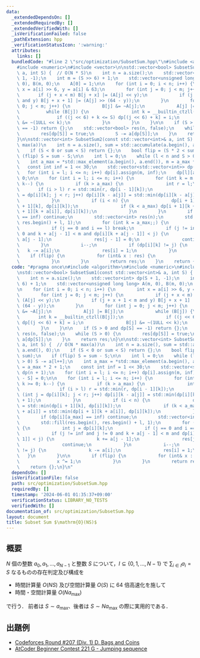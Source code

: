```yaml
---
data:
  _extendedDependsOn: []
  _extendedRequiredBy: []
  _extendedVerifiedWith: []
  _isVerificationFailed: false
  _pathExtension: hpp
  _verificationStatusIcon: ':warning:'
  attributes:
    links: []
  bundledCode: "#line 2 \"src/optimization/SubsetSum.hpp\"\n#include <algorithm>\n\
    #include <numeric>\n#include <vector>\n\nstd::vector<bool> SubsetSum1(const std::vector<int>&\
    \ a, int S) {  // O(N * S)\n    int n = a.size();\n    std::vector<int> dp(S +\
    \ 1, -1);\n    int m = (S >> 6) + 1;\n    std::vector<unsigned long long> A(m,\
    \ 0), B(m, 0);\n    A[0] = 1;\n\n    for (int i = 0; i < n; i++) {\n        int\
    \ x = a[i] >> 6, y = a[i] & 63;\n        for (int j = 0; j < m; j++) {\n     \
    \       if (j + x < m) B[j + x] |= (A[j] << y);\n            if (j + x + 1 < m\
    \ and y) B[j + x + 1] |= (A[j] >> (64 - y));\n        }\n        for (int j =\
    \ 0; j < m; j++) {\n            B[j] &= ~A[j];\n            A[j] |= B[j];\n  \
    \          while (B[j]) {\n                int k = __builtin_ctzll(B[j]);\n  \
    \              if ((j << 6) + k <= S) dp[(j << 6) + k] = i;\n                B[j]\
    \ &= ~(1ULL << k);\n            }\n        }\n    }\n\n    if (S > 0 and dp[S]\
    \ == -1) return {};\n    std::vector<bool> res(n, false);\n    while (S > 0) {\n\
    \        res[dp[S]] = true;\n        S -= a[dp[S]];\n    }\n    return res;\n\
    }\n\nstd::vector<int> SubsetSum2(const std::vector<int>& a, int S) {  // O(N *\
    \ max(a))\n    int n = a.size(), sum = std::accumulate(a.begin(), a.end(), 0);\n\
    \    if (S < 0 or sum < S) return {};\n    bool flip = (S * 2 < sum);\n    if\
    \ (flip) S = sum - S;\n\n    int l = 0;\n    while (l < n and S > 0) S -= a[l++];\n\
    \    int a_max = *std::max_element(a.begin(), a.end()), m = a_max * 2 + 1;\n \
    \   const int inf = 1 << 30;\n    std::vector<std::vector<int>> dp(n + 1);\n \
    \   for (int i = l; i <= n; i++) dp[i].assign(m, inf);\n    dp[l][a_max - S] =\
    \ 0;\n\n    for (int i = l; i <= n; i++) {\n        for (int k = m - 1; k >= 0;\
    \ k--) {\n            if (k > a_max) {\n                int r = l;\n         \
    \       if (i > l) r = std::min(r, dp[i - 1][k]);\n                for (int j\
    \ = dp[i][k]; j < r; j++) dp[i][k - a[j]] = std::min(dp[i][k - a[j]], j + 1);\n\
    \            }\n            if (i < n) {\n                dp[i + 1][k] = std::min(dp[i\
    \ + 1][k], dp[i][k]);\n                if (k < a_max) dp[i + 1][k + a[i]] = std::min(dp[i\
    \ + 1][k + a[i]], dp[i][k]);\n            }\n        }\n        if (dp[i][a_max]\
    \ == inf) continue;\n        std::vector<int> res(n);\n        std::fill(res.begin(),\
    \ res.begin() + l, 1);\n        for (int k = a_max;;) {\n            int j = dp[i][k];\n\
    \            if (j == 0 and i == l) break;\n            if (j != inf and j !=\
    \ 0 and k + a[j - 1] < m and dp[i][k + a[j - 1]] < j) {\n                k +=\
    \ a[j - 1];\n                res[j - 1] = 0;\n                continue;\n    \
    \        }\n            i--;\n            if (dp[i][k] != j) {\n             \
    \   k -= a[i];\n                res[i] = 1;\n            }\n        }\n\n    \
    \    if (flip) {\n            for (int& x : res) {\n                x ^= 1;\n\
    \            }\n        }\n        return res;\n    }\n    return {};\n}\n"
  code: "#pragma once\n#include <algorithm>\n#include <numeric>\n#include <vector>\n\
    \nstd::vector<bool> SubsetSum1(const std::vector<int>& a, int S) {  // O(N * S)\n\
    \    int n = a.size();\n    std::vector<int> dp(S + 1, -1);\n    int m = (S >>\
    \ 6) + 1;\n    std::vector<unsigned long long> A(m, 0), B(m, 0);\n    A[0] = 1;\n\
    \n    for (int i = 0; i < n; i++) {\n        int x = a[i] >> 6, y = a[i] & 63;\n\
    \        for (int j = 0; j < m; j++) {\n            if (j + x < m) B[j + x] |=\
    \ (A[j] << y);\n            if (j + x + 1 < m and y) B[j + x + 1] |= (A[j] >>\
    \ (64 - y));\n        }\n        for (int j = 0; j < m; j++) {\n            B[j]\
    \ &= ~A[j];\n            A[j] |= B[j];\n            while (B[j]) {\n         \
    \       int k = __builtin_ctzll(B[j]);\n                if ((j << 6) + k <= S)\
    \ dp[(j << 6) + k] = i;\n                B[j] &= ~(1ULL << k);\n            }\n\
    \        }\n    }\n\n    if (S > 0 and dp[S] == -1) return {};\n    std::vector<bool>\
    \ res(n, false);\n    while (S > 0) {\n        res[dp[S]] = true;\n        S -=\
    \ a[dp[S]];\n    }\n    return res;\n}\n\nstd::vector<int> SubsetSum2(const std::vector<int>&\
    \ a, int S) {  // O(N * max(a))\n    int n = a.size(), sum = std::accumulate(a.begin(),\
    \ a.end(), 0);\n    if (S < 0 or sum < S) return {};\n    bool flip = (S * 2 <\
    \ sum);\n    if (flip) S = sum - S;\n\n    int l = 0;\n    while (l < n and S\
    \ > 0) S -= a[l++];\n    int a_max = *std::max_element(a.begin(), a.end()), m\
    \ = a_max * 2 + 1;\n    const int inf = 1 << 30;\n    std::vector<std::vector<int>>\
    \ dp(n + 1);\n    for (int i = l; i <= n; i++) dp[i].assign(m, inf);\n    dp[l][a_max\
    \ - S] = 0;\n\n    for (int i = l; i <= n; i++) {\n        for (int k = m - 1;\
    \ k >= 0; k--) {\n            if (k > a_max) {\n                int r = l;\n \
    \               if (i > l) r = std::min(r, dp[i - 1][k]);\n                for\
    \ (int j = dp[i][k]; j < r; j++) dp[i][k - a[j]] = std::min(dp[i][k - a[j]], j\
    \ + 1);\n            }\n            if (i < n) {\n                dp[i + 1][k]\
    \ = std::min(dp[i + 1][k], dp[i][k]);\n                if (k < a_max) dp[i + 1][k\
    \ + a[i]] = std::min(dp[i + 1][k + a[i]], dp[i][k]);\n            }\n        }\n\
    \        if (dp[i][a_max] == inf) continue;\n        std::vector<int> res(n);\n\
    \        std::fill(res.begin(), res.begin() + l, 1);\n        for (int k = a_max;;)\
    \ {\n            int j = dp[i][k];\n            if (j == 0 and i == l) break;\n\
    \            if (j != inf and j != 0 and k + a[j - 1] < m and dp[i][k + a[j -\
    \ 1]] < j) {\n                k += a[j - 1];\n                res[j - 1] = 0;\n\
    \                continue;\n            }\n            i--;\n            if (dp[i][k]\
    \ != j) {\n                k -= a[i];\n                res[i] = 1;\n         \
    \   }\n        }\n\n        if (flip) {\n            for (int& x : res) {\n  \
    \              x ^= 1;\n            }\n        }\n        return res;\n    }\n\
    \    return {};\n}\n"
  dependsOn: []
  isVerificationFile: false
  path: src/optimization/SubsetSum.hpp
  requiredBy: []
  timestamp: '2024-06-01 01:35:37+09:00'
  verificationStatus: LIBRARY_NO_TESTS
  verifiedWith: []
documentation_of: src/optimization/SubsetSum.hpp
layout: document
title: Subset Sum $\mathrm{O}(NS)$
---
```


## 概要
$N$ 個の整数 $a_0, a_1, \dots , a_{N - 1}$ と整数 $S$ について，$I \subseteq \{0, 1, \dots, N - 1\}$ で $\sum_{i \in I} a_i = S$ なるものの存在判定及び構成を

- 時間計算量 $O(NS)$ 及び空間計算量 $O(S)$ に 64 倍高速化を施して
- 時間・空間計算量 $O(N a_{\max})$

で行う．
前者は $S \sim a_{\max}$、後者は $S \sim Na_{\max}$ の際に実用的である．

## 出題例
- [Codeforces Round #207 (Div. 1) D. Bags and Coins](https://codeforces.com/contest/356/problem/D)
- [AtCoder Beginner Contest 221 G - Jumping sequence](https://atcoder.jp/contests/abc221/tasks/abc221_g)
